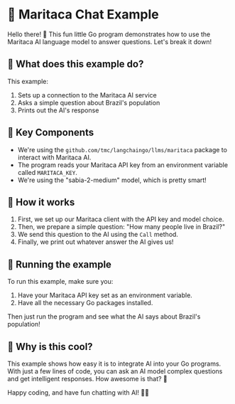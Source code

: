 # 🦜 Maritaca Chat Example

Hello there! 👋 This fun little Go program demonstrates how to use the Maritaca AI language model to answer questions. Let's break it down!

## 🎯 What does this example do?

This example:
1. Sets up a connection to the Maritaca AI service
2. Asks a simple question about Brazil's population
3. Prints out the AI's response

## 🔑 Key Components

- We're using the `github.com/tmc/langchaingo/llms/maritaca` package to interact with Maritaca AI.
- The program reads your Maritaca API key from an environment variable called `MARITACA_KEY`.
- We're using the "sabia-2-medium" model, which is pretty smart!

## 🚀 How it works

1. First, we set up our Maritaca client with the API key and model choice.
2. Then, we prepare a simple question: "How many people live in Brazil?"
3. We send this question to the AI using the `Call` method.
4. Finally, we print out whatever answer the AI gives us!

## 🎉 Running the example

To run this example, make sure you:
1. Have your Maritaca API key set as an environment variable.
2. Have all the necessary Go packages installed.

Then just run the program and see what the AI says about Brazil's population!

## 🤔 Why is this cool?

This example shows how easy it is to integrate AI into your Go programs. With just a few lines of code, you can ask an AI model complex questions and get intelligent responses. How awesome is that? 🎈

Happy coding, and have fun chatting with AI! 🤖💬
